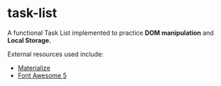 # task-list

A functional Task List implemented to practice **DOM manipulation** and **Local Storage.**

External resources used include:

- [Materialize](https://materializecss.com)
- [Font Awesome 5](https://fontawesome.com)
